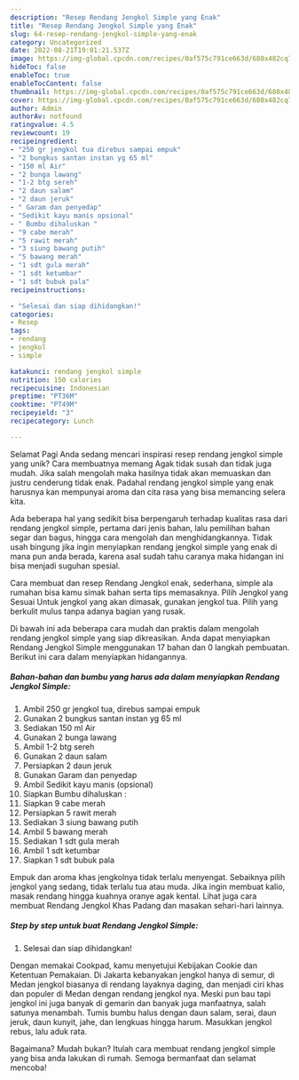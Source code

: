 ```yaml
---
description: "Resep Rendang Jengkol Simple yang Enak"
title: "Resep Rendang Jengkol Simple yang Enak"
slug: 64-resep-rendang-jengkol-simple-yang-enak
category: Uncategorized
date: 2022-08-21T19:01:21.537Z
image: https://img-global.cpcdn.com/recipes/0af575c791ce663d/680x482cq70/rendang-jengkol-simple-foto-resep-utama.jpg
hideToc: false
enableToc: true
enableTocContent: false
thumbnail: https://img-global.cpcdn.com/recipes/0af575c791ce663d/680x482cq70/rendang-jengkol-simple-foto-resep-utama.jpg
cover: https://img-global.cpcdn.com/recipes/0af575c791ce663d/680x482cq70/rendang-jengkol-simple-foto-resep-utama.jpg
author: Admin
authorAv: notfound
ratingvalue: 4.5
reviewcount: 19
recipeingredient:
- "250 gr jengkol tua direbus sampai empuk"
- "2 bungkus santan instan yg 65 ml"
- "150 ml Air"
- "2 bunga lawang"
- "1-2 btg sereh"
- "2 daun salam"
- "2 daun jeruk"
- " Garam dan penyedap"
- "Sedikit kayu manis opsional"
- " Bumbu dihaluskan "
- "9 cabe merah"
- "5 rawit merah"
- "3 siung bawang putih"
- "5 bawang merah"
- "1 sdt gula merah"
- "1 sdt ketumbar"
- "1 sdt bubuk pala"
recipeinstructions:

- "Selesai dan siap dihidangkan!"
categories:
- Resep
tags:
- rendang
- jengkol
- simple

katakunci: rendang jengkol simple 
nutrition: 150 calories
recipecuisine: Indonesian
preptime: "PT36M"
cooktime: "PT49M"
recipeyield: "3"
recipecategory: Lunch

---
```



Selamat Pagi Anda sedang mencari inspirasi resep rendang jengkol simple yang unik? Cara membuatnya memang Agak tidak susah dan tidak juga mudah. Jika salah mengolah maka hasilnya tidak akan memuaskan dan justru cenderung tidak enak. Padahal rendang jengkol simple yang enak harusnya kan mempunyai aroma dan cita rasa yang bisa memancing selera kita.


Ada beberapa hal yang sedikit bisa berpengaruh terhadap kualitas rasa dari rendang jengkol simple, pertama dari jenis bahan, lalu pemilihan bahan segar dan bagus, hingga cara mengolah dan menghidangkannya. Tidak usah bingung jika ingin menyiapkan rendang jengkol simple yang enak di mana pun anda berada, karena asal sudah tahu caranya maka hidangan ini bisa menjadi suguhan spesial.

Cara membuat dan resep Rendang Jengkol enak, sederhana, simple ala rumahan bisa kamu simak bahan serta tips memasaknya. Pilih Jengkol yang Sesuai Untuk jengkol yang akan dimasak, gunakan jengkol tua. Pilih yang berkulit mulus tanpa adanya bagian yang rusak.


Di bawah ini ada beberapa cara mudah dan praktis dalam mengolah rendang jengkol simple yang siap dikreasikan. Anda dapat menyiapkan Rendang Jengkol Simple menggunakan 17 bahan dan 0 langkah pembuatan. Berikut ini cara dalam menyiapkan hidangannya.

<!--inarticleads1-->

##### Bahan-bahan dan bumbu yang harus ada dalam menyiapkan Rendang Jengkol Simple:

1. Ambil 250 gr jengkol tua, direbus sampai empuk
1. Gunakan 2 bungkus santan instan yg 65 ml
1. Sediakan 150 ml Air
1. Gunakan 2 bunga lawang
1. Ambil 1-2 btg sereh
1. Gunakan 2 daun salam
1. Persiapkan 2 daun jeruk
1. Gunakan  Garam dan penyedap
1. Ambil Sedikit kayu manis (opsional)
1. Siapkan  Bumbu dihaluskan :
1. Siapkan 9 cabe merah
1. Persiapkan 5 rawit merah
1. Sediakan 3 siung bawang putih
1. Ambil 5 bawang merah
1. Sediakan 1 sdt gula merah
1. Ambil 1 sdt ketumbar
1. Siapkan 1 sdt bubuk pala


Empuk dan aroma khas jengkolnya tidak terlalu menyengat. Sebaiknya pilih jengkol yang sedang, tidak terlalu tua atau muda. Jika ingin membuat kalio, masak rendang hingga kuahnya oranye agak kental. Lihat juga cara membuat Rendang Jengkol Khas Padang dan masakan sehari-hari lainnya. 

<!--inarticleads2-->

##### Step by step untuk buat Rendang Jengkol Simple:


1. Selesai dan siap dihidangkan!

Dengan memakai Cookpad, kamu menyetujui Kebijakan Cookie dan Ketentuan Pemakaian. Di Jakarta kebanyakan jengkol hanya di semur, di Medan jengkol biasanya di rendang layaknya daging, dan menjadi ciri khas dan populer di Medan dengan rendang jengkol nya. Meski pun bau tapi jengkol ini juga banyak di gemarin dan banyak juga manfaatnya, salah satunya menambah. Tumis bumbu halus dengan daun salam, serai, daun jeruk, daun kunyit, jahe, dan lengkuas hingga harum. Masukkan jengkol rebus, lalu aduk rata. 

Bagaimana? Mudah bukan? Itulah cara membuat rendang jengkol simple yang bisa anda lakukan di rumah. Semoga bermanfaat dan selamat mencoba!
